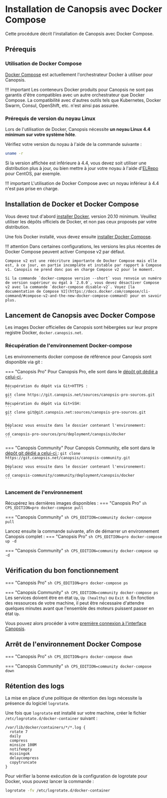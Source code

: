 # Installation de Canopsis avec Docker Compose

Cette procédure décrit l'installation de Canopsis avec Docker Compose.

## Prérequis

### Utilisation de Docker Compose

[Docker Compose](https://docs.docker.com/compose/) est actuellement l'orchestrateur Docker à utiliser pour Canopsis.

!!! important
    Les conteneurs Docker produits pour Canopsis ne sont pas garantis d'être compatibles avec un autre orchestrateur que Docker Compose. La compatibilité avec d'autres outils tels que Kubernetes, Docker Swarm, Consul, OpenShift, etc. n'est ainsi pas assurée.

### Prérequis de version du noyau Linux

Lors de l'utilisation de Docker, Canopsis nécessite **un noyau Linux 4.4 minimum sur votre système hôte**.

Vérifiez votre version du noyau à l'aide de la commande suivante :
```sh
uname -r
```

Si la version affichée est inférieure à 4.4, vous devez soit utiliser une distribution plus à jour, ou bien mettre à jour votre noyau à l'aide d'[ELRepo](https://elrepo.org/tiki/kernel-lt) pour CentOS, par exemple.

!!! important
    L'utilisation de Docker Compose avec un noyau inférieur à 4.4 n'est pas prise en charge.

## Installation de Docker et Docker Compose

Vous devez tout d'abord [installer Docker](https://docs.docker.com/get-docker/), version 20.10 minimum. Veuillez utiliser les dépôts officiels de Docker, et non pas ceux proposés par votre distribution.

Une fois Docker installé, vous devez ensuite [installer Docker Compose](https://docs.docker.com/compose/install/#install-compose).

!!! attention
    Dans certaines configurations, les versions les plus récentes de Docker Compose peuvent activer Compose v2 par défaut.

    Compose v2 est une réécriture importante de Docker Compose mais elle est, à ce jour, en partie incomplète et instable par rapport à Compose v1. Canopsis ne prend donc pas en charge Compose v2 pour le moment.

    Si la commande `docker-compose version --short` vous renvoie un numéro de version supérieur ou égal à `2.0.0`, vous devez désactiver Compose v2 avec la commande `docker-compose disable-v2`. Voyez [la documentation de Compose V2](https://docs.docker.com/compose/cli-command/#compose-v2-and-the-new-docker-compose-command) pour en savoir plus.

## Lancement de Canopsis avec Docker Compose

Les images Docker officielles de Canopsis sont hébergées sur leur propre registre Docker, `docker.canopsis.net`.

### Récupération de l'environnement Docker-compose

Les environnements docker compose de référence pour Canopsis sont disponible via
git :

=== "Canopsis Pro"
	Pour Canopsis Pro, elle sont dans le [dépôt git dédié a celui-ci
	](https://git.canopsis.net/sources/canopsis-pro-sources).

	Récupération du dépôt via Git+HTTPS :
	```
	git clone https://git.canopsis.net/sources/canopsis-pro-sources.git
	```
	Récupération du dépôt via Git+SSH:
	```
	git clone git@git.canopsis.net:sources/canopsis-pro-sources.git
	```

	Déplacez vous ensuite dans le dossier contenant l'environement:
	```
	cd canopsis-pro-sources/pro/deployment/canopsis/docker
	```

=== "Canopsis Community"
	Pour Canopsis Community, elle sont dans le [dépôt git dédié a celui-ci
	](https://git.canopsis.net/canopsis/canopsis-community) :
	```
	git clone https://git.canopsis.net/canopsis/canopsis-community.git
	```

	Déplacez vous ensuite dans le dossier contenant l'environement:
	```
	cd canopsis-community/community/deployment/canopsis/docker
	```

### Lancement de l'environnement

Récupérez les dernières images disponibles :
=== "Canopsis Pro"
	```sh
	CPS_EDITION=pro docker-compose pull
	```

=== "Canopsis Community"
	```sh
	CPS_EDITION=community docker-compose pull
	```


Lancez ensuite la commande suivante, afin de démarrer un environnement Canopsis
complet :
=== "Canopsis Pro"
	```sh
	CPS_EDITION=pro docker-compose up -d
	```

=== "Canopsis Community"
	```sh
	CPS_EDITION=community docker-compose up -d
	```

## Vérification du bon fonctionnement

=== "Canopsis Pro"
	```sh
	CPS_EDITION=pro docker-compose ps
	```

=== "Canopsis Community"
	```sh
	CPS_EDITION=community docker-compose ps
	```
Les services doivent être en état `Up`, `Up (healthy)` ou `Exit 0`. En fonction
des ressources de votre machine, il peut être nécessaire d'attendre quelques
minutes avant que l'ensemble des moteurs puissent passer en état `Up`.

Vous pouvez alors procéder à votre [première connexion à l'interface Canopsis](premiere-connexion.md).

## Arrêt de l'environnement Docker Compose

=== "Canopsis Pro"
	```sh
	CPS_EDITION=pro docker-compose down
	```

=== "Canopsis Community"
	```sh
	CPS_EDITION=community docker-compose down
	```


## Rétention des logs

La mise en place d'une politique de rétention des logs nécessite la présence du logiciel `logrotate`.

Une fois que `logrotate` est installé sur votre machine, créer le fichier `/etc/logrotate.d/docker-container` suivant :

```
/var/lib/docker/containers/*/*.log {
  rotate 7
  daily
  compress
  minsize 100M
  notifempty
  missingok
  delaycompress
  copytruncate
}
```

Pour vérifier la bonne exécution de la configuration de logrotate pour Docker, vous pouvez lancer la commande :

```sh
logrotate -fv /etc/logrotate.d/docker-container
```
